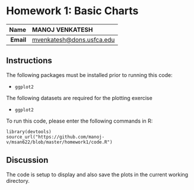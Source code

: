 Homework 1: Basic Charts
==============================

| **Name**  | MANOJ VENKATESH  |
|----------:|:-------------|
| **Email** | mvenkatesh@dons.usfca.edu |

## Instructions ##

The following packages must be installed prior to running this code:

- `ggplot2`

The following datasets are required for the plotting exercise

- `ggplot2`

To run this code, please enter the following commands in R:

```
library(devtools)
source_url("https://github.com/manoj-v/msan622/blob/master/homework1/code.R")
```

## Discussion ##

The code is setup to display and also save the plots in the current working directory.
